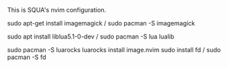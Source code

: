 This is SQUA's nvim configuration.

sudo apt-get install imagemagick / sudo pacman -S imagemagick


sudo apt install liblua5.1-0-dev / sudo pacman -S lua lualib

sudo pacman -S luarocks
luarocks install image.nvim
sudo install fd / sudo pacman -S fd

